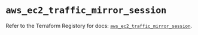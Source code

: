 # `aws_ec2_traffic_mirror_session`

Refer to the Terraform Registory for docs: [`aws_ec2_traffic_mirror_session`](https://registry.terraform.io/providers/hashicorp/aws/5.14.0/docs/resources/ec2_traffic_mirror_session).
